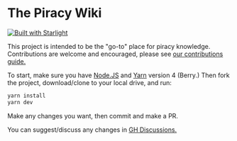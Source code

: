 # The Piracy Wiki

[![Built with Starlight](https://astro.badg.es/v2/built-with-starlight/tiny.svg)](https://starlight.astro.build)

This project is intended to be the "go-to" place for piracy knowledge. Contributions are welcome and encouraged, please see [our contributions guide.](./CONTRIBUTING.md)

To start, make sure you have [Node.JS](https://nodejs.org/en) and [Yarn](https://yarnpkg.com/getting-started/install) version 4 (Berry.) Then fork the project, download/clone to your local drive, and run:

```sh
yarn install
yarn dev
```

Make any changes you want, then commit and make a PR.

You can suggest/discuss any changes in [GH Discussions.](https://github.com/nullish-cat/thepiracywiki/discussions)
